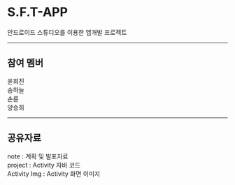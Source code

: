 # S.F.T-APP
<p> 안드로이드 스튜디오를 이용한 앱개발 프로젝트</p>
<hr>
<body>
<h2>참여 멤버</h2>
윤희진 <a href=""></a><br>
송하늘 <a href=" "> </a> <br>
손륜 <a href=" "> </a> <br>
양승희 <a href=" "></a> 
<hr>
<h2>공유자료</h2>
  <div> note : 계획 및 발표자료 </div>
  <div> project :  Activity 자바 코드 </div>
  <div> Activity Img :  Activity 화면 이미지 </div>  
</body>

